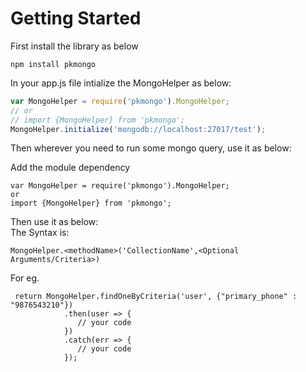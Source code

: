 # Getting Started

First install the library as below

```
npm install pkmongo
```

In your app.js file intialize the MongoHelper as below:

```javascript
var MongoHelper = require('pkmongo').MongoHelper;
// or
// import {MongoHelper} from 'pkmongo';
MongoHelper.initialize('mongodb://localhost:27017/test');
```

Then wherever you need to run some mongo query, use it as below:

Add the module dependency

```
var MongoHelper = require('pkmongo').MongoHelper;
or
import {MongoHelper} from 'pkmongo';
```

Then use it as below:  
The Syntax is:

```
MongoHelper.<methodName>('CollectionName',<Optional Arguments/Criteria>)
```

For eg.

```
 return MongoHelper.findOneByCriteria('user', {"primary_phone" : "9876543210"})
            .then(user => {
               // your code
            })
            .catch(err => {
               // your code
            });
```

# 




